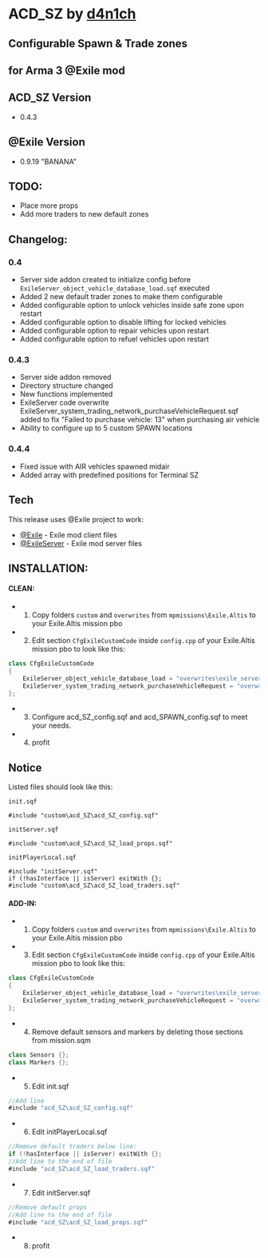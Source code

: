 ACD_SZ by [d4n1ch](mailto:d.e@acd.su)
=====================================
Configurable Spawn & Trade zones
--------------------------------
for Arma 3 @Exile mod
---------------------

ACD_SZ Version
--------------
* 0.4.3

@Exile Version
---------------
* 0.9.19 "BANANA"

TODO:
-----
  - Place more props
  - Add more traders to new default zones
  
Changelog:
----------
### 0.4
* Server side addon created to initialize config before `ExileServer_object_vehicle_database_load.sqf` executed
* Added 2 new default trader zones to make them configurable
* Added configurable option to unlock vehicles inside safe zone upon restart
* Added configurable option to disable lifting for locked vehicles
* Added configurable option to repair vehicles upon restart
* Added configurable option to refuel vehicles upon restart

### 0.4.3
* Server side addon removed
* Directory structure changed
* New functions implemented 
* ExileServer code overwrite ExileServer_system_trading_network_purchaseVehicleRequest.sqf added to fix "Failed to purchase vehicle: 13" when purchasing air vehicle
* Ability to configure up to 5 custom SPAWN locations

### 0.4.4
* Fixed issue with AIR vehicles spawned midair 
* Added array with predefined positions for Terminal SZ

Tech
----

This release uses @Exile project to work:

* [@Exile](http://www.exilemod.com/) - Exile mod client files
* [@ExileServer](http://www.exilemod.com/) - Exile mod server files

INSTALLATION:
----
#### CLEAN:
* 1) Copy folders `custom` and `overwrites` from `mpmissions\Exile.Altis` to your Exile.Altis mission pbo
* 2) Edit section `CfgExileCustomCode` inside `config.cpp` of your Exile.Altis mission pbo to look like this: 
```java
class CfgExileCustomCode 
{
	ExileServer_object_vehicle_database_load = "overwrites\exile_server\code\ExileServer_object_vehicle_database_load.sqf";
	ExileServer_system_trading_network_purchaseVehicleRequest = "overwrites\exile_server\code\ExileServer_system_trading_network_purchaseVehicleRequest.sqf";
};
```
* 3) Configure acd_SZ_config.sqf and acd_SPAWN_config.sqf to meet your needs.
* 4) profit

Notice
------
Listed files should look like this:

`init.sqf`
```
#include "custom\acd_SZ\acd_SZ_config.sqf"
```

`initServer.sqf`
```
#include "custom\acd_SZ\acd_SZ_load_props.sqf"
```

`initPlayerLocal.sqf`
```
#include "initServer.sqf"
if (!hasInterface || isServer) exitWith {};
#include "custom\acd_SZ\acd_SZ_load_traders.sqf"
```

#### ADD-IN:
* 1) Copy folders `custom` and `overwrites` from `mpmissions\Exile.Altis` to your Exile.Altis mission pbo
* 3) Edit section `CfgExileCustomCode` inside `config.cpp` of your Exile.Altis mission pbo to look like this: 
```java
class CfgExileCustomCode 
{
	ExileServer_object_vehicle_database_load = "overwrites\exile_server\code\ExileServer_object_vehicle_database_load.sqf";
	ExileServer_system_trading_network_purchaseVehicleRequest = "overwrites\exile_server\code\ExileServer_system_trading_network_purchaseVehicleRequest.sqf";
};
```
* 4) Remove default sensors and markers by deleting those sections from mission.sqm
```java
class Sensors {};
class Markers {};
```
* 5) Edit init.sqf 
```java
//Add line
#include "acd_SZ\acd_SZ_config.sqf"
```
* 6) Edit initPlayerLocal.sqf
```java
//Remove default traders below line:
if (!hasInterface || isServer) exitWith {};
//Add line to the end of file
#include "acd_SZ\acd_SZ_load_traders.sqf"
```
* 7) Edit initServer.sqf
```java
//Remove default props 
//Add line to the end of file
#include "acd_SZ\acd_SZ_load_props.sqf"
```

* 8) profit
